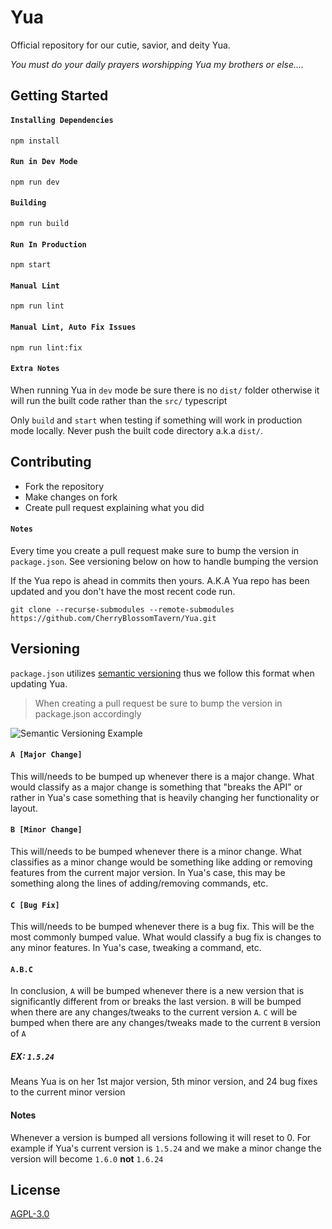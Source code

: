 # Yua

Official repository for our cutie, savior, and deity Yua.

*You must do your daily prayers worshipping Yua my brothers or else....*

## Getting Started

#### `Installing Dependencies`
```npm
npm install
```
#### `Run in Dev Mode`
```npm
npm run dev
```
#### `Building`
```npm
npm run build
```
#### `Run In Production`
```npm
npm start
```
#### `Manual Lint`
```npm
npm run lint
```
#### `Manual Lint, Auto Fix Issues`
```npm
npm run lint:fix
```

#### `Extra Notes`

When running Yua in `dev` mode be sure there is no `dist/` folder otherwise it will run the built code rather than the `src/` typescript

Only `build` and `start` when testing if something will work in production mode locally. Never push the built code directory a.k.a `dist/`.

## Contributing

- Fork the repository
- Make changes on fork
- Create pull request explaining what you did

#### `Notes`
Every time you create a pull request make sure to bump the version in `package.json`. See versioning below on how to handle bumping the version

If the Yua repo is ahead in commits then yours. A.K.A Yua repo has been updated and you don't have the most recent code run.
```git
git clone --recurse-submodules --remote-submodules https://github.com/CherryBlossomTavern/Yua.git
```

## Versioning

`package.json` utilizes [semantic versioning](https://semver.org/) thus we follow this format when updating Yua.
> When creating a pull request be sure to bump the version in package.json accordingly

![Semantic Versioning Example](https://user-images.githubusercontent.com/61068742/114731685-8fedf280-9d07-11eb-9977-9d844e7c8efc.png)

#### `A [Major Change]`
This will/needs to be bumped up whenever there is a major change. What would classify as a major change is something that "breaks the API" or rather in Yua's case something that is heavily changing her functionality or layout.
#### `B [Minor Change]`
This will/needs to be bumped whenever there is a minor change. What classifies as a minor change would be something like adding or removing features from the current major version. In Yua's case, this may be something along the lines of adding/removing commands, etc.
#### `C [Bug Fix]`
This will/needs to be bumped whenever there is a bug fix. This will be the most commonly bumped value. What would classify a bug fix is changes to any minor features. In Yua's case, tweaking a command, etc.

#### `A.B.C`
In conclusion, `A` will be bumped whenever there is a new version that is significantly different from or breaks the last version. `B` will be bumped when there are any changes/tweaks to the current version `A`. `C` will be bumped when there are any changes/tweaks made to the current `B` version of `A`

##### EX: `1.5.24`
Means Yua is on her 1st major version, 5th minor version, and 24 bug fixes to the current minor version 

#### Notes
Whenever a version is bumped all versions following it will reset to 0.
For example if Yua's current version is `1.5.24` and we make a minor change the version will become `1.6.0` __**not**__ `1.6.24`

## License
[AGPL-3.0](https://choosealicense.com/licenses/agpl-3.0/)
